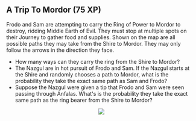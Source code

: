 ## A Trip To Mordor (75 XP) 
Frodo and Sam are attempting to carry the Ring of Power to Mordor to destroy, ridding Middle Earth of Evil. They must stop at multiple spots on their Journey to gather food and supplies. Shown on the map are all possible paths they may take from the Shire to Mordor. They may only follow the arrows in the direction they face. 

* How many ways can they carry the ring from the Shire to Mordor? 
* The Nazgul are in hot pursuit of Frodo and Sam. If the Nazgul starts at the Shire and randomly chooses a path to Mordor, what is the probability they take the exact same path as Sam and Frodo? 
* Suppose the Nazgul were given a tip that Frodo and Sam were seen passing through Anfalas. What's is the probability they take the exact same path as the ring bearer from the Shire to Mordor? 


<p align="center"> <img class="prof" src="https://merrickmath.github.io/MerrickMath-datachallenge/c1jpg.jpg">   </p>
